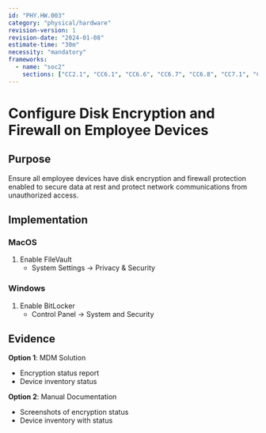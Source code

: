 ```yaml
---
id: "PHY.HW.003"
category: "physical/hardware"
revision-version: 1
revision-date: "2024-01-08"
estimate-time: "30m"
necessity: "mandatory"
frameworks:
  - name: "soc2"
    sections: ["CC2.1", "CC6.1", "CC6.6", "CC6.7", "CC6.8", "CC7.1", "CC7.2"]
---
```


# Configure Disk Encryption and Firewall on Employee Devices

## Purpose

Ensure all employee devices have disk encryption and firewall protection enabled
to secure data at rest and protect network communications from unauthorized
access.

## Implementation

### MacOS

1. Enable FileVault
   - System Settings → Privacy & Security

### Windows

1. Enable BitLocker
   - Control Panel → System and Security

## Evidence

**Option 1**: MDM Solution

- Encryption status report
- Device inventory status

**Option 2**: Manual Documentation

- Screenshots of encryption status
- Device inventory with status
